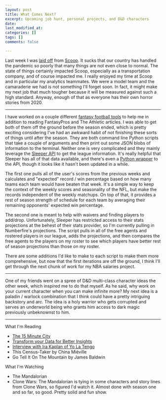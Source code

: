 ```yaml
---
layout: post
title: What Comes Next?
excerpt: Upcoming job hunt, personal projects, and D&D characters
date: 
last_modified_at: 
categories: []
tags: []
comments: false

---
```

Last week I was [laid off](https://twitter.com/wfordh/status/1329887120148852744) from [Scoop](https://www.linkedin.com/feed/update/urn:li:activity:6737089974644158464/). It sucks that our country has handled the pandemic so poorly that many things are not even close to normal. The state of things certainly impacted Scoop, especially as a transportation company, and of course impacted me. I really enjoyed my time at Scoop and in particular my analytics teammates. We were a model team and the camaraderie we had is not something I'll forget soon. In fact, it might make my next job that much tougher because it will be measured against such a high standard. Anyway, enough of that as everyone has their own horror stories from 2020.

***

I have worked on a couple different [fantasy football tools](https://twitter.com/wfordh/status/1331394026357010433) to help me in addition to reading FantasyPros and The Athletic articles. I was able to get both of them off the ground before the season ended, which is pretty exciting considering I've had an awkward habit of not finishing these sorts of things until after the season. They are both command line Python scripts that take a couple of arguments and then print out some JSON blobs of information to the terminal. Neither one is very complicated and they mainly leverage the [Sleeper API](https://docs.sleeper.app/) to get the league information. It's really helpful that Sleeper has all of that data available, and there's even a [Python wrapper](https://pypi.org/project/sleeper-api-wrapper/) to the API, though it looks like it hasn't been updated in a while.

The first one pulls all of the user's scores from the previous weeks and calculates and "expected" record / win percentage based on how many teams each team would have beaten that week. It's a simple way to keep the context of the weekly scores and seasonality of the NFL, but make the records independent of the weekly matchups. On top of that, it provides a rest of season strength of schedule for each team by averaging their remaining opponents' expected win percentage.

The second one is meant to help with waivers and finding players to add/drop. Unfortunately, Sleeper has restricted access to their stats projections at the behest of their stats provider, so I'm currently pulling in Numberfire's projections. The script pulls in all of the free agents and rostered players in our league, adds the projections, and then compares the free agents to the players on my roster to see which players have better rest of season projections than those on my roster.

There are some additions I'd like to make to each script to make them more comprehensive, but now that the first iterations are off the ground, I think I'll get through the next chunk of work for my NBA salaries project.

***

One of my friends went on a spree of D&D multi-class character ideas the other week, which inspired me to do that myself. As he said, why work on your current character when you can make infinite more? My next idea is a paladin / warlock combination that I think could have a pretty intriguing backstory and arc. The idea is a holy warrior who gets corrupted and serves an underworld being who grants him access to dark magic previously unbeknownst to him.

***

What I'm Reading

* [The 15 Minute City](https://www.bloomberg.com/news/features/2020-11-12/paris-s-15-minute-city-could-be-coming-to-an-urban-area-near-you)
* [Transform your Data for Better Insights](https://visualnoise.substack.com/p/transform-your-data-for-better-insights)
* [Interview with Ira Kaplan of Yo La Tengo](https://toneglow.substack.com/p/0345-ira-kaplan-yo-la-tengo)
* This Census-Taker by China Miéville
* Go Tell It On The Mountain by James Baldwin

What I'm Watching

* The Mandalorian
* Clone Wars: The Mandalorian is tying in some characters and story lines from Clone Wars, so figured I'd watch it. Almost done with season one and so far, so good. Pretty solid and fun show.